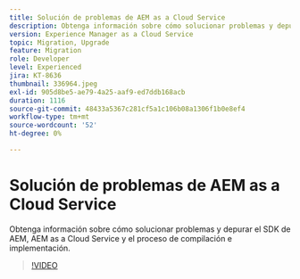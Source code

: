 ```yaml
---
title: Solución de problemas de AEM as a Cloud Service
description: Obtenga información sobre cómo solucionar problemas y depurar el SDK de AEM, AEM as a Cloud Service y el proceso de compilación e implementación.
version: Experience Manager as a Cloud Service
topic: Migration, Upgrade
feature: Migration
role: Developer
level: Experienced
jira: KT-8636
thumbnail: 336964.jpeg
exl-id: 905d8be5-ae79-4a25-aaf9-ed7ddb168acb
duration: 1116
source-git-commit: 48433a5367c281cf5a1c106b08a1306f1b0e8ef4
workflow-type: tm+mt
source-wordcount: '52'
ht-degree: 0%

---
```


# Solución de problemas de AEM as a Cloud Service

Obtenga información sobre cómo solucionar problemas y depurar el SDK de AEM, AEM as a Cloud Service y el proceso de compilación e implementación.

>[!VIDEO](https://video.tv.adobe.com/v/336964?quality=12&learn=on)
